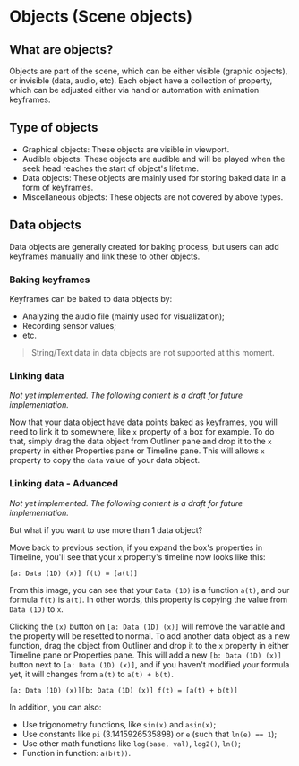 # Objects (Scene objects)
## What are objects?
Objects are part of the scene, which can be either visible (graphic objects), or invisible (data, audio, etc). Each object have a collection of property, which can be adjusted either via hand or automation with animation keyframes.

## Type of objects
- Graphical objects: These objects are visible in viewport.
- Audible objects: These objects are audible and will be played when the seek head reaches the start of object's lifetime.
- Data objects: These objects are mainly used for storing baked data in a form of keyframes.
- Miscellaneous objects: These objects are not covered by above types.

## Data objects
Data objects are generally created for baking process, but users can add keyframes manually and link these to other objects.

### Baking keyframes
Keyframes can be baked to data objects by:

- Analyzing the audio file (mainly used for visualization);
- Recording sensor values;
- etc.

> String/Text data in data objects are not supported at this moment.

### Linking data
_Not yet implemented. The following content is a draft for future implementation._

Now that your data object have data points baked as keyframes, you will need to link it to somewhere, like `x` property of a box for example. To do that, simply drag the data object from Outliner pane and drop it to the `x` property in either Properties pane or Timeline pane. This will allows `x` property to copy the `data` value of your data object.

### Linking data - Advanced
_Not yet implemented. The following content is a draft for future implementation._

But what if you want to use more than 1 data object?

Move back to previous section, if you expand the box's properties in Timeline, you'll see that your `x` property's timeline now looks like this:

```
[a: Data (1D) (x)] f(t) = [a(t)]
```

From this image, you can see that your `Data (1D)` is a function `a(t)`, and our formula `f(t)` is `a(t)`. In other words, this property is copying the value from `Data (1D)` to `x`.

Clicking the `(x)` button on `[a: Data (1D) (x)]` will remove the variable and the property will be resetted to normal. To add another data object as a new function, drag the object from Outliner and drop it to the `x` property in either Timeline pane or Properties pane. This will add a new `[b: Data (1D) (x)]` button next to `[a: Data (1D) (x)]`, and if you haven't modified your formula yet, it will changes from `a(t)` to `a(t) + b(t)`.

```
[a: Data (1D) (x)][b: Data (1D) (x)] f(t) = [a(t) + b(t)]
```

In addition, you can also:

- Use trigonometry functions, like `sin(x)` and `asin(x)`;
- Use constants like `pi` (3.1415926535898) or `e` (such that `ln(e) == 1`);
- Use other math functions like `log(base, val)`, `log2()`, `ln()`;
- Function in function: `a(b(t))`.